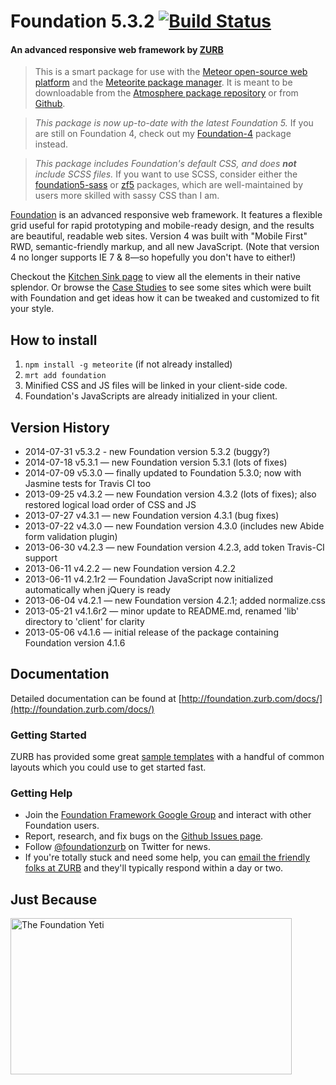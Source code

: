 # Foundation 5.3.2 [![Build Status](https://travis-ci.org/ewall/meteor-foundation.png?branch=master)](https://travis-ci.org/ewall/meteor-foundation)
#### An advanced responsive web framework by [ZURB](http://zurb.com/)

> This is a smart package for use with the [Meteor open-source web platform](http://meteor.com/) and the [Meteorite package manager](http://oortcloud.github.io/meteorite/). It is meant to be downloadable from the [Atmosphere package repository](https://atmospherejs.com/) or from [Github](https://github.com/ewall/meteor-foundation).

> *This package is now up-to-date with the latest Foundation 5.* If you are still on Foundation 4, check out my [Foundation-4](https://atmospherejs.com/package/Foundation-4) package instead.

> *This package includes Foundation's default CSS, and does **not** include SCSS files.* If you want to use SCSS, consider either the [foundation5-sass](https://atmospherejs.com/package/foundation5-sass) or [zf5](https://atmospherejs.com/package/zf5) packages, which are well-maintained by users more skilled with sassy CSS than I am.

[Foundation](http://foundation.zurb.com/) is an advanced responsive web framework. It features a flexible grid useful for rapid prototyping and mobile-ready design, and the results are beautiful, readable web sites. Version 4 was built with "Mobile First" RWD, semantic-friendly markup, and all new JavaScript. (Note that version 4 no longer supports IE 7 & 8—so hopefully you don't have to either!)

Checkout the [Kitchen Sink page](http://foundation.zurb.com/docs/components/kitchen-sink.html) to view all the elements in their native splendor. Or browse the [Case Studies](http://foundation.zurb.com/case-jacquelinewest.php) to see some sites which were built with Foundation and get ideas how it can be tweaked and customized to fit your style.

## How to install 

1. `npm install -g meteorite` (if not already installed)
2. `mrt add foundation`
3. Minified CSS and JS files will be linked in your client-side code.
4. Foundation's JavaScripts are already initialized in your client.

## Version History

* 2014-07-31 v5.3.2 - new Foundation version 5.3.2 (buggy?)
* 2014-07-18 v5.3.1 — new Foundation version 5.3.1 (lots of fixes)
* 2014-07-09 v5.3.0 — finally updated to Foundation 5.3.0; now with Jasmine tests for Travis CI too
* 2013-09-25 v4.3.2 — new Foundation version 4.3.2 (lots of fixes); also restored logical load order of CSS and JS
* 2013-07-27 v4.3.1 — new Foundation version 4.3.1 (bug fixes)
* 2013-07-22 v4.3.0 — new Foundation version 4.3.0 (includes new Abide form validation plugin)
* 2013-06-30 v4.2.3 — new Foundation version 4.2.3, add token Travis-CI support
* 2013-06-11 v4.2.2 — new Foundation version 4.2.2
* 2013-06-11 v4.2.1r2 — Foundation JavaScript now initialized automatically when jQuery is ready
* 2013-06-04 v4.2.1 — new Foundation version 4.2.1; added normalize.css
* 2013-05-21 v4.1.6r2 — minor update to README.md, renamed 'lib' directory to 'client' for clarity
* 2013-05-06 v4.1.6 — initial release of the package containing Foundation version 4.1.6

## Documentation

Detailed documentation can be found at [http://foundation.zurb.com/docs/](http://foundation.zurb.com/docs/)

### Getting Started

ZURB has provided some great [sample templates](http://foundation.zurb.com/templates.php) with a handful of common layouts which you could use to get started fast.

### Getting Help

* Join the [Foundation Framework Google Group](https://groups.google.com/forum/?fromgroups#!forum/foundation-framework-) and interact with other Foundation users.
* Report, research, and fix bugs on the [Github Issues page](http://github.com/zurb/foundation/issues).
* Follow [@foundationzurb](http://twitter.com/foundationzurb) on Twitter for news.
* If you're totally stuck and need some help, you can [email the friendly folks at ZURB](mailto:foundation@zurb.com) and they'll typically respond within a day or two.

## Just Because

<img src="http://zurb.com/blog/system/images/1171/original/yeti-business.png" alt="The Foundation Yeti" width="450" height="250">
